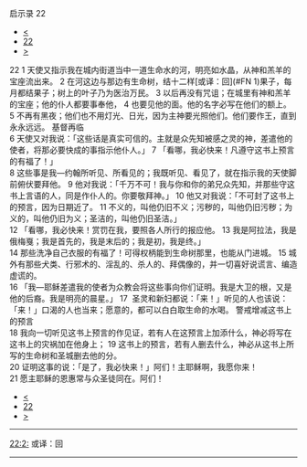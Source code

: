 ﻿





 启示录 22




* [<](bible/REV21.md)
* [22](bible/REV.md)
* [>](bible/GEN01.md)



 
22 
1 天使又指示我在城内街道当中一道生命水的河，明亮如水晶，从神和羔羊的宝座流出来。 
2 在河这边与那边有生命树，结十二样[或译：回](#FN
1)果子，每月都结果子；树上的叶子乃为医治万民。 
3 以后再没有咒诅；在城里有神和羔羊的宝座；他的仆人都要事奉他， 
4 也要见他的面。他的名字必写在他们的额上。 
5 不再有黑夜；他们也不用灯光、日光，因为主神要光照他们。他们要作王，直到永永远远。 基督再临  
6 天使又对我说：「这些话是真实可信的。主就是众先知被感之灵的神，差遣他的使者，将那必要快成的事指示他仆人。」 
7 「看哪，我必快来！凡遵守这书上预言的有福了！」  
8 这些事是我—约翰所听见、所看见的；我既听见、看见了，就在指示我的天使脚前俯伏要拜他。 
9 他对我说：「千万不可！我与你和你的弟兄众先知，并那些守这书上言语的人，同是作仆人的。你要敬拜神。」 
10 他又对我说：「不可封了这书上的预言，因为日期近了。 
11 不义的，叫他仍旧不义；污秽的，叫他仍旧污秽；为义的，叫他仍旧为义；圣洁的，叫他仍旧圣洁。」  
12 「看哪，我必快来！赏罚在我，要照各人所行的报应他。 
13 我是阿拉法，我是俄梅戛；我是首先的，我是末后的；我是初，我是终。」  
14 那些洗净自己衣服的有福了！可得权柄能到生命树那里，也能从门进城。 
15 城外有那些犬类、行邪术的、淫乱的、杀人的、拜偶像的，并一切喜好说谎言、编造虚谎的。  
16 「我—耶稣差遣我的使者为众教会将这些事向你们证明。我是大卫的根，又是他的后裔。我是明亮的晨星。」 
17  圣灵和新妇都说：「来！」听见的人也该说：「来！」口渴的人也当来；愿意的，都可以白白取生命的水喝。 警戒增减这书上的预言  
18 我向一切听见这书上预言的作见证，若有人在这预言上加添什么，神必将写在这书上的灾祸加在他身上； 
19 这书上的预言，若有人删去什么，神必从这书上所写的生命树和圣城删去他的分。  
20 证明这事的说：「是了，我必快来！」阿们！主耶稣啊，我愿你来！  
21 愿主耶稣的恩惠常与众圣徒同在。阿们！ 
* [<](bible/REV21.md)
* [22](bible/REV.md)
* [>](bible/GEN01.md)





---


[22:2:](#V2)
或译：回




---









